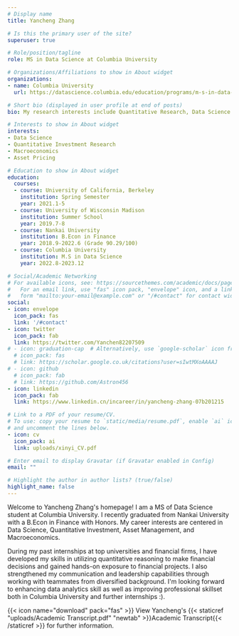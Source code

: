 ```yaml
---
# Display name
title: Yancheng Zhang

# Is this the primary user of the site?
superuser: true

# Role/position/tagline
role: MS in Data Science at Columbia University

# Organizations/Affiliations to show in About widget
organizations:
- name: Columbia University
  url: https://datascience.columbia.edu/education/programs/m-s-in-data-science/

# Short bio (displayed in user profile at end of posts)
bio: My research interests include Quantitative Research, Data Science and Macroeconomics.

# Interests to show in About widget
interests:
- Data Science
- Quantitative Investment Research
- Macroeconomics
- Asset Pricing

# Education to show in About widget
education:
  courses:
  - course: University of California, Berkeley
    institution: Spring Semester
    year: 2021.1-5
  - course: University of Wisconsin Madison
    institution: Summer School
    year: 2019.7-8
  - course: Nankai University
    institution: B.Econ in Finance
    year: 2018.9-2022.6 (Grade 90.29/100)
  - course: Columbia University
    institution: M.S in Data Science
    year: 2022.8-2023.12

# Social/Academic Networking
# For available icons, see: https://sourcethemes.com/academic/docs/page-builder/#icons
#   For an email link, use "fas" icon pack, "envelope" icon, and a link in the
#   form "mailto:your-email@example.com" or "/#contact" for contact widget.
social:
- icon: envelope
  icon_pack: fas
  link: '/#contact'
- icon: twitter
  icon_pack: fab
  link: https://twitter.com/Yanchen82207509
# - icon: graduation-cap  # Alternatively, use `google-scholar` icon from `ai` icon pack
  # icon_pack: fas
  # link: https://scholar.google.co.uk/citations?user=sIwtMXoAAAAJ
# - icon: github
  # icon_pack: fab
  # link: https://github.com/Astron456
- icon: linkedin
  icon_pack: fab
  link: https://www.linkedin.cn/incareer/in/yancheng-zhang-07b201215

# Link to a PDF of your resume/CV.
# To use: copy your resume to `static/media/resume.pdf`, enable `ai` icons in `params.toml`, 
# and uncomment the lines below.
- icon: cv
  icon_pack: ai
  link: uploads/xinyi_CV.pdf

# Enter email to display Gravatar (if Gravatar enabled in Config)
email: ""

# Highlight the author in author lists? (true/false)
highlight_name: false
---
```


Welcome to Yancheng Zhang's homepage! I am a MS of Data Science student at Columbia University. I recently graduated from Nankai University with a B.Econ in Finance with Honors. My career interests are centered in Data Science, Quantitative Investment, Asset Management, and Macroeconomics.

During my past internships at top universities and financial firms, I have developed my skills in utilizing quantitative reasoning to make financial decisions and gained hands-on exposure to financial projects. I also strengthened my communication and leadership capabilities through working with teammates from diversified background. I'm looking forward to enhancing data analytics skill as well as improving professional skillset both in Columbia University and further internships :).

{{< icon name="download" pack="fas" >}} View Yancheng's {{< staticref "uploads/Academic Transcript.pdf" "newtab" >}}Academic Transcript{{< /staticref >}} for further information.
